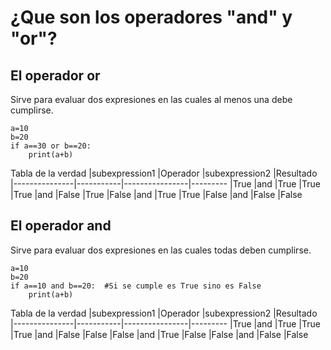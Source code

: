 # ¿Que son los operadores "and" y "or"?

## El operador or
Sirve para evaluar dos expresiones en las cuales al menos una debe cumplirse.

```
a=10
b=20
if a==30 or b==20:
    print(a+b)
```

Tabla de la verdad
|subexpression1	|Operador	|subexpression2	 |Resultado
|---------------|-----------|----------------|---------
|True	        |and	    |True	         |True
|True	        |and	    |False	         |True
|False	        |and	    |True	         |True
|False	        |and	    |False	         |False

## El operador and
Sirve para evaluar dos expresiones en las cuales todas deben cumplirse.

```
a=10
b=20
if a==10 and b==20:  #Si se cumple es True sino es False
    print(a+b)
```

Tabla de la verdad
|subexpression1	|Operador	|subexpression2	 |Resultado
|---------------|-----------|----------------|---------
|True	        |and	    |True	         |True
|True	        |and	    |False	         |False
|False	        |and	    |True	         |False
|False	        |and	    |False	         |False


